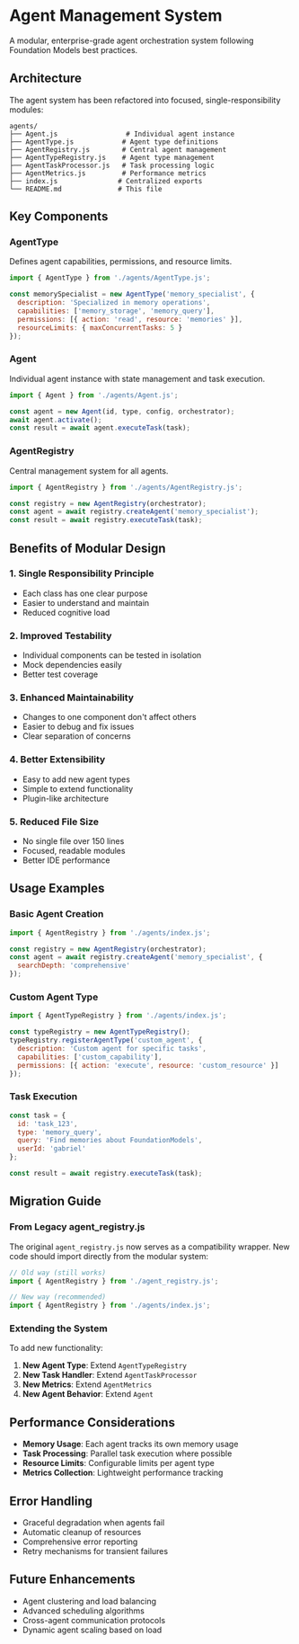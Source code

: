# Agent Management System

A modular, enterprise-grade agent orchestration system following Foundation Models best practices.

## Architecture

The agent system has been refactored into focused, single-responsibility modules:

```
agents/
├── Agent.js                 # Individual agent instance
├── AgentType.js            # Agent type definitions
├── AgentRegistry.js        # Central agent management
├── AgentTypeRegistry.js    # Agent type management
├── AgentTaskProcessor.js   # Task processing logic
├── AgentMetrics.js         # Performance metrics
├── index.js               # Centralized exports
└── README.md              # This file
```

## Key Components

### AgentType
Defines agent capabilities, permissions, and resource limits.

```javascript
import { AgentType } from './agents/AgentType.js';

const memorySpecialist = new AgentType('memory_specialist', {
  description: 'Specialized in memory operations',
  capabilities: ['memory_storage', 'memory_query'],
  permissions: [{ action: 'read', resource: 'memories' }],
  resourceLimits: { maxConcurrentTasks: 5 }
});
```

### Agent
Individual agent instance with state management and task execution.

```javascript
import { Agent } from './agents/Agent.js';

const agent = new Agent(id, type, config, orchestrator);
await agent.activate();
const result = await agent.executeTask(task);
```

### AgentRegistry
Central management system for all agents.

```javascript
import { AgentRegistry } from './agents/AgentRegistry.js';

const registry = new AgentRegistry(orchestrator);
const agent = await registry.createAgent('memory_specialist');
const result = await registry.executeTask(task);
```

## Benefits of Modular Design

### 1. Single Responsibility Principle
- Each class has one clear purpose
- Easier to understand and maintain
- Reduced cognitive load

### 2. Improved Testability
- Individual components can be tested in isolation
- Mock dependencies easily
- Better test coverage

### 3. Enhanced Maintainability
- Changes to one component don't affect others
- Easier to debug and fix issues
- Clear separation of concerns

### 4. Better Extensibility
- Easy to add new agent types
- Simple to extend functionality
- Plugin-like architecture

### 5. Reduced File Size
- No single file over 150 lines
- Focused, readable modules
- Better IDE performance

## Usage Examples

### Basic Agent Creation
```javascript
import { AgentRegistry } from './agents/index.js';

const registry = new AgentRegistry(orchestrator);
const agent = await registry.createAgent('memory_specialist', {
  searchDepth: 'comprehensive'
});
```

### Custom Agent Type
```javascript
import { AgentTypeRegistry } from './agents/index.js';

const typeRegistry = new AgentTypeRegistry();
typeRegistry.registerAgentType('custom_agent', {
  description: 'Custom agent for specific tasks',
  capabilities: ['custom_capability'],
  permissions: [{ action: 'execute', resource: 'custom_resource' }]
});
```

### Task Execution
```javascript
const task = {
  id: 'task_123',
  type: 'memory_query',
  query: 'Find memories about FoundationModels',
  userId: 'gabriel'
};

const result = await registry.executeTask(task);
```

## Migration Guide

### From Legacy agent_registry.js
The original `agent_registry.js` now serves as a compatibility wrapper. New code should import directly from the modular system:

```javascript
// Old way (still works)
import { AgentRegistry } from './agent_registry.js';

// New way (recommended)
import { AgentRegistry } from './agents/index.js';
```

### Extending the System
To add new functionality:

1. **New Agent Type**: Extend `AgentTypeRegistry`
2. **New Task Handler**: Extend `AgentTaskProcessor`
3. **New Metrics**: Extend `AgentMetrics`
4. **New Agent Behavior**: Extend `Agent`

## Performance Considerations

- **Memory Usage**: Each agent tracks its own memory usage
- **Task Processing**: Parallel task execution where possible
- **Resource Limits**: Configurable limits per agent type
- **Metrics Collection**: Lightweight performance tracking

## Error Handling

- Graceful degradation when agents fail
- Automatic cleanup of resources
- Comprehensive error reporting
- Retry mechanisms for transient failures

## Future Enhancements

- Agent clustering and load balancing
- Advanced scheduling algorithms
- Cross-agent communication protocols
- Dynamic agent scaling based on load